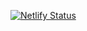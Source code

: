 [![Netlify Status](https://api.netlify.com/api/v1/badges/34c02793-c330-4566-b302-0bda62606e7c/deploy-status)](https://app.netlify.com/sites/va1les/deploys)